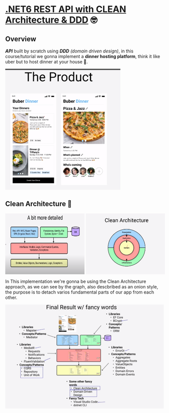 # [.NET6 REST API with CLEAN Architecture & DDD](https://www.youtube.com/playlist?list=PLzYkqgWkHPKBcDIP5gzLfASkQyTdy0t4k) 🤓

## Overview

***API*** built by scratch using ***DDD*** *(domain driven design)*, in this course/tutorial we gonna implement a **dinner hosting platform**, think it like uber but to host dinner at your house 🤔.

![DinnerHostingPlatform Project](./public/project_dinerhost.png)

## Clean Architecture 🤰 

<div style="display: flex; gap: 4px;">
  <img src="./public/detailedDDD_graph.png" style="width: 50%;" />
  <img src="./public/cleanarc_dinerhost.png" style="width: 50%;" alt="image" />
</div>

<!-- ![DinnerHostingPlatform Project](./public/cleanarc_dinerhost.png) -->

In This implementation we're gonna be using the Clean Architecture approach, as we can see by the graph, also descbribed as an onion style, the purpose is to detach varios fundamental parts of our app from each other.

![DinnerHostingPlatform Project](./public/detailed.png)
